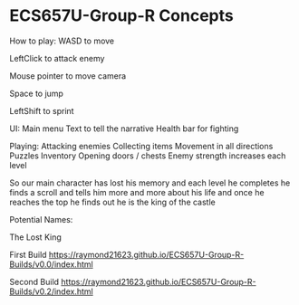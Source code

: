 # ECS657U-Group-R Concepts

How to play: 
WASD to move

LeftClick to attack enemy

Mouse pointer to move camera

Space to jump

LeftShift to sprint

UI:
Main menu
Text to tell the narrative 
Health bar for fighting 


Playing:
Attacking enemies
Collecting items
Movement in all directions
Puzzles 
Inventory
Opening doors / chests
Enemy strength increases each level

So our main character has lost his memory and each level he completes he finds a scroll and tells him more and more about his life and once he reaches the top he finds out he is the king of the castle

Potential Names:

The Lost King

First Build
https://raymond21623.github.io/ECS657U-Group-R-Builds/v0.0/index.html

Second Build
https://raymond21623.github.io/ECS657U-Group-R-Builds/v0.2/index.html


